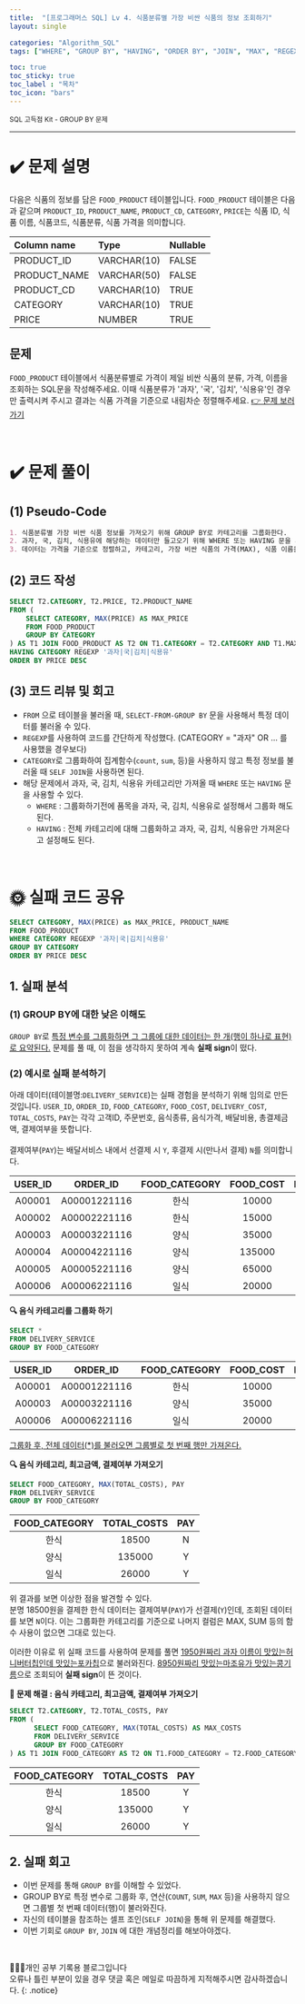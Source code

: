 ```yaml
---
title:  "[프로그래머스 SQL] Lv 4. 식품분류별 가장 비싼 식품의 정보 조회하기"
layout: single

categories: "Algorithm_SQL"
tags: ["WHERE", "GROUP BY", "HAVING", "ORDER BY", "JOIN", "MAX", "REGEXP", "🌞"]

toc: true
toc_sticky: true
toc_label : "목차"
toc_icon: "bars"
---
```


<small>SQL 고득점 Kit - GROUP BY 문제</small>

***

# <span class="half_HL">✔️ 문제 설명</span>

다음은 식품의 정보를 담은 ```FOOD_PRODUCT``` 테이블입니다. ```FOOD_PRODUCT``` 테이블은 다음과 같으며 ```PRODUCT_ID```, ```PRODUCT_NAME```, ```PRODUCT_CD```, ```CATEGORY```, ```PRICE```는 식품 ID, 식품 이름, 식품코드, 식품분류, 식품 가격을 의미합니다.

|Column name|	Type|	Nullable|
|:----------|:------|:----------|
|PRODUCT_ID|	VARCHAR(10)|	FALSE|
|PRODUCT_NAME|	VARCHAR(50)|	FALSE|
|PRODUCT_CD|	VARCHAR(10)|	TRUE|
|CATEGORY|	VARCHAR(10)|	TRUE|
|PRICE|	NUMBER	|TRUE|

## 문제
```FOOD_PRODUCT``` 테이블에서 식품분류별로 가격이 제일 비싼 식품의 분류, 가격, 이름을 조회하는 SQL문을 작성해주세요. 이때 식품분류가 '과자', '국', '김치', '식용유'인 경우만 출력시켜 주시고 결과는 식품 가격을 기준으로 내림차순 정렬해주세요. [👉 문제 보러가기](https://school.programmers.co.kr/learn/courses/30/lessons/131116)

<br>

# <span class="half_HL">✔️ 문제 풀이</span>
## (1) Pseudo-Code
```markdown
1. 식품분류별 가장 비싼 식품 정보를 가져오기 위해 GROUP BY로 카테고리를 그룹화한다.
2. 과자, 국, 김치, 식용유에 해당하는 데이터만 들고오기 위해 WHERE 또는 HAVING 문을 사용한다.
3. 데이터는 가격을 기준으로 정렬하고, 카테고리, 가장 비싼 식품의 가격(MAX), 식품 이름을 불러온다.
```

## (2) 코드 작성
```sql
SELECT T2.CATEGORY, T2.PRICE, T2.PRODUCT_NAME
FROM (
    SELECT CATEGORY, MAX(PRICE) AS MAX_PRICE
    FROM FOOD_PRODUCT
    GROUP BY CATEGORY
) AS T1 JOIN FOOD_PRODUCT AS T2 ON T1.CATEGORY = T2.CATEGORY AND T1.MAX_PRICE = T2.PRICE
HAVING CATEGORY REGEXP '과자|국|김치|식용유'
ORDER BY PRICE DESC
```

## (3) 코드 리뷰 및 회고
- ```FROM``` 으로 테이블을 불러올 때, ```SELECT-FROM-GROUP BY``` 문을 사용해서 특정 데이터를 불러올 수 있다.
- ```REGEXP```를 사용하여 코드를 간단하게 작성했다. (CATEGORY = "과자" OR ... 를 사용했을 경우보다)
- ```CATEGORY```로 그룹화하여 집계함수(```count```, ```sum```, 등)을 사용하지 않고 특정 정보를 불러올 때 ```SELF JOIN```을 사용하면 된다.
- 해당 문제에서 과자, 국, 김치, 식용유 카테고리만 가져올 때 ```WHERE``` 또는 ```HAVING``` 문을 사용할 수 있다.
  - ```WHERE``` : 그룹화하기전에 품목을 과자, 국, 김치, 식용유로 설정해서 그룹화 해도 된다.
  - ```HAVING``` : 전체 카테고리에 대해 그룹화하고 과자, 국, 김치, 식용유만 가져온다고 설정해도 된다.

<br>

# <span class="half_HL">🌞 실패 코드 공유</span>
```sql
SELECT CATEGORY, MAX(PRICE) as MAX_PRICE, PRODUCT_NAME
FROM FOOD_PRODUCT
WHERE CATEGORY REGEXP '과자|국|김치|식용유'
GROUP BY CATEGORY
ORDER BY PRICE DESC
```

## 1. 실패 분석
### (1) GROUP BY에 대한 낮은 이해도
```GROUP BY```로 <u>특정 변수를 그룹화하면 그 그룹에 대한 데이터는 한 개(행이 하나로 표현)로 요약된다.</u> 문제를 풀 때, 이 점을 생각하지 못하여 계속 **실패 sign**이 떴다.<br>

### (2) 예시로 실패 분석하기

아래 데이터(테이블명:```DELIVERY_SERVICE```)는 실패 경험을 분석하기 위해 임의로 만든 것입니다. ```USER_ID```, ```ORDER_ID```, ```FOOD_CATEGORY```, ```FOOD_COST```, ```DELIVERY_COST```, ```TOTAL_COSTS```, ```PAY```는 각각 고객ID, 주문번호, 음식종류, 음식가격, 배달비용, 총결제금액, 결제여부을 뜻합니다.<br><br>
결제여부(```PAY```)는 배달서비스 내에서 선결제 시 ```Y```, 후결제 시(만나서 결제) ```N```를 의미합니다.


|USER_ID|ORDER_ID|FOOD_CATEGORY|FOOD_COST|DELIVERY_COST|TOTAL_COSTS|PAY|
|:------:|:-------:|:------------:|:--------:|:------------:|:----------:|:--:|
|A00001|A00001221116|한식|10000|3000|13000|N|
|A00002|A00002221116|한식|15000|3500|18500|Y|
|A00003|A00003221116|양식|35000|3000|38000|Y|
|A00004|A00004221116|양식|135000|0|135000|Y|
|A00005|A00005221116|양식|65000|1000|66000|N|
|A00006|A00006221116|일식|20000|6000|26000|Y|


**🔍 음식 카테고리를 그룹화 하기**
```sql
SELECT *
FROM DELIVERY_SERVICE
GROUP BY FOOD_CATEGORY
```

|USER_ID|ORDER_ID|FOOD_CATEGORY|FOOD_COST|DELIVERY_COST|TOTAL_COSTS|PAY|
|:------:|:-------:|:------------:|:--------:|:------------:|:----------:|:--:|
|A00001|A00001221116|한식|10000|3000|13000|N|
|A00003|A00003221116|양식|35000|3000|38000|Y|
|A00006|A00006221116|일식|20000|6000|26000|Y|

<u>그룹화 후, 전체 데이터(*)를 불러오면 그룹별로 첫 번째 행만 가져온다.</u>

**🔍 음식 카테고리, 최고금액, 결제여부 가져오기**
```sql
SELECT FOOD_CATEGORY, MAX(TOTAL_COSTS), PAY
FROM DELIVERY_SERVICE
GROUP BY FOOD_CATEGORY
```

|FOOD_CATEGORY|TOTAL_COSTS|PAY|
|:------------:|:----------:|:--:|
|한식|18500|N|
|양식|135000|Y|
|일식|26000|Y|

위 결과를 보면 이상한 점을 발견할 수 있다.<br>
분명 18500원을 결제한 한식 데이터는 결제여부(```PAY```)가 선결제(```Y```)인데, 조회된 데이터를 보면 ```N```이다. 이는 그룹화한 카테고리를 기준으로 나머지 컬럼은 MAX, SUM 등의 함수 사용이 없으면 그대로 있는다. <br>

이러한 이유로 위 실패 코드를 사용하여 문제를 풀면 <u>1950원짜리 과자 이름이 맛있는허니버터칩인데 맛있는포카칩</u>으로 불러와진다. <u>8950원짜리 맛있는마조유가 맛있는콩기름</u>으로 조회되어 **실패 sign**이 뜬 것이다.

**👀 문제 해결 : 음식 카테고리, 최고금액, 결제여부 가져오기**
```sql
SELECT T2.CATEGORY, T2.TOTAL_COSTS, PAY
FROM (
      SELECT FOOD_CATEGORY, MAX(TOTAL_COSTS) AS MAX_COSTS 
      FROM DELIVERY_SERVICE 
      GROUP BY FOOD_CATEGORY
) AS T1 JOIN FOOD_CATEGORY AS T2 ON T1.FOOD_CATEGORY = T2.FOOD_CATEGORY AND T1.MAX_COSTS = T2.TOTAL_COSTS
```

|FOOD_CATEGORY|TOTAL_COSTS|PAY|
|:------------:|:----------:|:--:|
|한식|18500|Y|
|양식|135000|Y|
|일식|26000|Y|

## 2. 실패 회고
- 이번 문제를 통해 ```GROUP BY```를 이해할 수 있었다.
- GROUP BY로 특정 변수로 그룹화 후, 연산(```COUNT```, ```SUM```, ```MAX``` 등)을 사용하지 않으면 그룹별 첫 번째 데이터(행)이 불러와진다.
- 자신의 테이블을 참조하는 셀프 조인(```SELF JOIN```)을 통해 위 문제를 해결했다.
- 이번 기회로 ```GROUP BY```, ```JOIN``` 에 대한 개념정리를 해보아야겠다.

<br>

👩🏻‍💻개인 공부 기록용 블로그입니다
<br>오류나 틀린 부분이 있을 경우 댓글 혹은 메일로 따끔하게 지적해주시면 감사하겠습니다.
{: .notice}